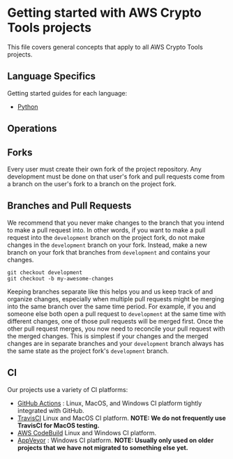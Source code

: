 [//]: # "Copyright Amazon.com Inc. or its affiliates. All Rights Reserved."
[//]: # "SPDX-License-Identifier: CC-BY-SA-4.0"

# Getting started with AWS Crypto Tools projects

This file covers general concepts that apply to
all AWS Crypto Tools projects.

## Language Specifics

Getting started guides for each language:

- [Python](./python/README.md)

## Operations

## Forks

Every user must create their own fork of the project repository.
Any development must be done on that user's fork
and pull requests come from a branch on the user's fork
to a branch on the project fork.

## Branches and Pull Requests

We recommend that you never make changes to the branch
that you intend to make a pull request into.
In other words,
if you want to make a pull request into the `development` branch on the project fork,
do not make changes in the `development` branch on your fork.
Instead, make a new branch on your fork
that branches from `development`
and contains your changes.

```shell script
git checkout development
git checkout -b my-awesome-changes
```

Keeping branches separate like this
helps you and us keep track of and organize changes,
especially when multiple pull requests might be merging into the same branch
over the same time period.
For example,
if you and someone else both open a pull request to `development`
at the same time with different changes,
one of those pull requests will be merged first.
Once the other pull request merges,
you now need to reconcile your pull request with the merged changes.
This is simplest if your changes and the merged changes
are in separate branches
and your `development` branch
always has the same state as
the project fork's `development` branch.

## CI

Our projects use a variety of CI platforms:

- [GitHub Actions](https://docs.github.com/en/actions) :
  Linux, MacOS, and Windows CI platform tightly integrated with GitHub.
- [TravisCI](https://travis-ci.org/)
  Linux and MacOS CI platform.
  **NOTE: We do not frequently use TravisCI for MacOS testing.**
- [AWS CodeBuild](https://docs.aws.amazon.com/codebuild/latest/userguide/welcome.html)
  Linux and Windows CI platform.
- [AppVeyor](https://www.appveyor.com/) :
  Windows CI platform.
  **NOTE: Usually only used on older projects
  that we have not migrated to something else yet.**
